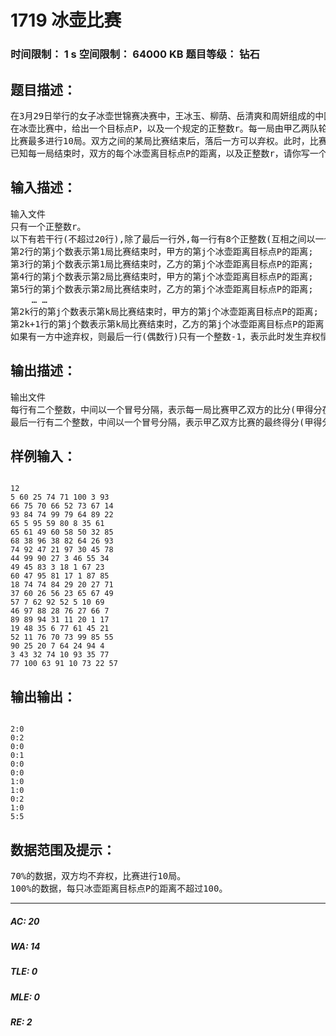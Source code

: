 # 1719 冰壶比赛   
### 时间限制： 1 s     空间限制： 64000 KB     题目等级： 钻石  
## 题目描述：  

<pre>
在3月29日举行的女子冰壶世锦赛决赛中，王冰玉、柳荫、岳清爽和周妍组成的中国女子冰壶队以8比6击败了冬奥会和世锦赛双冠王瑞典队，夺得了中国冰壶历史上第一枚世锦赛金牌，创造了历史。美丽、实力兼具的中国冰壶姑娘们也赢得了超高的赞誉。
在冰壶比赛中，给出一个目标点P，以及一个规定的正整数r。每一局由甲乙两队轮流投冰壶各8次后，该局比赛结束。此时，哪一方的冰壶最终离目标点P更近，该方得分，另一方不得分。得分方每颗离目标点P距离小于或等于r、位置较另一队所有冰壶都更接近目标点P的冰壶都可以得1分。
比赛最多进行10局。双方之间的某局比赛结束后，落后一方可以弃权。此时，比赛不再进行下去。
已知每一局结束时，双方的每个冰壶离目标点P的距离，以及正整数r，请你写一个程序判断两队之间每一局比赛的得分，以及总得分。
</pre>
  
  
## 输入描述：  

<pre>
输入文件
只有一个正整数r。
以下有若干行(不超过20行),除了最后一行外,每一行有8个正整数(互相之间以一个空格分隔)。
第2行的第j个数表示第1局比赛结束时，甲方的第j个冰壶距离目标点P的距离;
第3行的第j个数表示第1局比赛结束时，乙方的第j个冰壶距离目标点P的距离;
第4行的第j个数表示第2局比赛结束时，甲方的第j个冰壶距离目标点P的距离;
第5行的第j个数表示第2局比赛结束时，乙方的第j个冰壶距离目标点P的距离;
    … …
第2k行的第j个数表示第k局比赛结束时，甲方的第j个冰壶距离目标点P的距离;
第2k+1行的第j个数表示第k局比赛结束时，乙方的第j个冰壶距离目标点P的距离;
如果有一方中途弃权，则最后一行(偶数行)只有一个整数-1，表示此时发生弃权情况。
</pre>
  
  
## 输出描述：  

<pre>
输出文件
每行有二个整数，中间以一个冒号分隔，表示每一局比赛甲乙双方的比分(甲得分在前)。
最后一行有二个整数，中间以一个冒号分隔，表示甲乙双方比赛的最终得分(甲得分在前)。
</pre>
  
  
## 样例输入：  

<pre><code>
12  
5 60 25 74 71 100 3 93  
66 75 70 66 52 73 67 14  
93 84 74 99 79 64 89 22  
65 5 95 59 80 8 35 61  
65 61 49 60 58 50 32 85  
68 38 96 38 82 64 26 93  
74 92 47 21 97 30 45 78  
44 99 90 27 3 46 55 34  
49 45 83 3 18 1 67 23  
60 47 95 81 17 1 87 85  
18 74 74 84 29 20 27 71  
37 60 26 56 23 65 67 49  
57 7 62 92 52 5 10 69  
46 97 88 28 76 27 66 7  
89 89 94 31 11 20 1 17  
19 48 35 6 77 61 45 21  
52 11 76 70 73 99 85 55  
90 25 20 7 64 24 94 4  
3 43 32 74 10 93 35 77  
77 100 63 91 10 73 22 57
</code></pre>
  
  
## 输出输出：  

<pre><code>
2:0  
0:2  
0:0  
0:1  
0:0  
0:0  
1:0  
1:0  
0:2  
1:0  
5:5
</code></pre>
  
  
## 数据范围及提示：  

<pre>
70%的数据，双方均不弃权，比赛进行10局。
100%的数据，每只冰壶距离目标点P的距离不超过100。
</pre>
  
  
***  

##### AC: 20  
##### WA: 14  
##### TLE: 0  
##### MLE: 0  
##### RE: 2  
